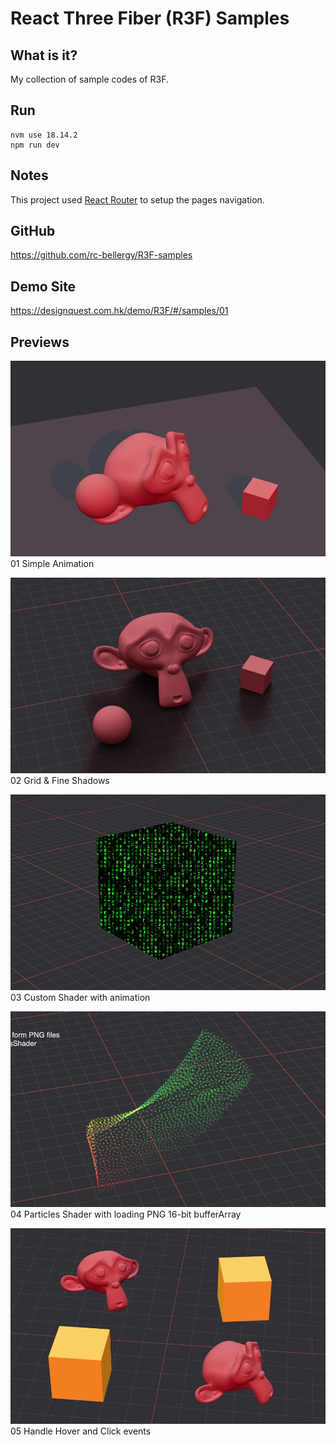 # React Three Fiber (R3F) Samples

## What is it?
My collection of sample codes of R3F.

## Run
    nvm use 18.14.2
    npm run dev

## Notes
This project used [React Router](https://reactrouter.com/en/main/start/tutorial) to setup the pages navigation.

## GitHub
https://github.com/rc-bellergy/R3F-samples

## Demo Site
https://designquest.com.hk/demo/R3F/#/samples/01

## Previews
![](public/images/previews/01.jpg)
01 Simple Animation

![](public/images/previews/02.jpg)
02 Grid & Fine Shadows

![](public/images/previews/03.jpg)
03 Custom Shader with animation

![](public/images/previews/04.jpg)
04 Particles Shader with loading PNG 16-bit bufferArray

![](public/images/previews/05.jpg)
05 Handle Hover and Click events